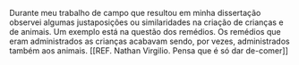 Durante meu trabalho de campo que resultou em minha dissertação observei algumas justaposições ou similaridades na criação de crianças e de animais. Um exemplo está na questão dos remédios. Os remédios que eram administrados as crianças acabavam sendo, por vezes, administrados também aos animais. [[REF. Nathan Virgilio. Pensa que é só dar de-comer]]
